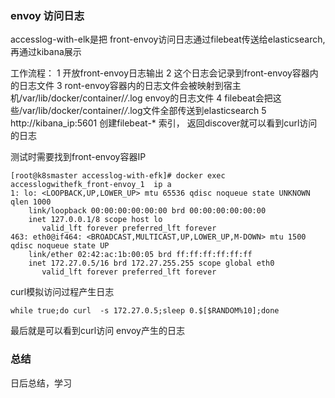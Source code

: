 ### envoy 访问日志
accesslog-with-elk是把 front-envoy访问日志通过filebeat传送给elasticsearch,再通过kibana展示

工作流程： 
1  开放front-envoy日志输出
2  这个日志会记录到front-envoy容器内的日志文件
3  ront-envoy容器内的日志文件会被映射到宿主机/var/lib/docker/container/*/*.log envoy的日志文件
4  filebeat会把这些/var/lib/docker/container/*/*.log文件全部传送到elasticsearch
5  http://kibana_ip:5601 创建filebeat-* 索引， 返回discover就可以看到curl访问的日志

测试时需要找到front-envoy容器IP
```
[root@k8smaster accesslog-with-efk]# docker exec  accesslogwithefk_front-envoy_1  ip a
1: lo: <LOOPBACK,UP,LOWER_UP> mtu 65536 qdisc noqueue state UNKNOWN qlen 1000
    link/loopback 00:00:00:00:00:00 brd 00:00:00:00:00:00
    inet 127.0.0.1/8 scope host lo
       valid_lft forever preferred_lft forever
463: eth0@if464: <BROADCAST,MULTICAST,UP,LOWER_UP,M-DOWN> mtu 1500 qdisc noqueue state UP 
    link/ether 02:42:ac:1b:00:05 brd ff:ff:ff:ff:ff:ff
    inet 172.27.0.5/16 brd 172.27.255.255 scope global eth0
       valid_lft forever preferred_lft forever
```

curl模拟访问过程产生日志
```
while true;do curl  -s 172.27.0.5;sleep 0.$[$RANDOM%10];done
```

最后就是可以看到curl访问 envoy产生的日志

### 总结
日后总结，学习

